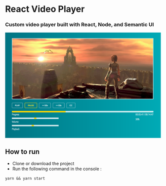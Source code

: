 # React Video Player

### Custom video player built with React, Node, and Semantic UI

![screenshot](src/Assets/screenshot.png)

## How to run
- Clone or download the project
- Run the following command in the console : 
```
yarn && yarn start
```
